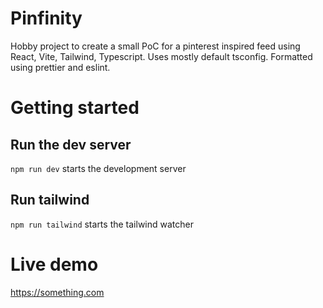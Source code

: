 # Pinfinity

Hobby project to create a small PoC for a pinterest inspired feed using React, Vite, Tailwind, Typescript. Uses mostly default tsconfig. Formatted using prettier and eslint.

# Getting started

## Run the dev server

`npm run dev` starts the development server

## Run tailwind

`npm run tailwind` starts the tailwind watcher

# Live demo

https://something.com
